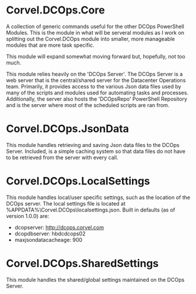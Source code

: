 # **Corvel.DCOps.Core**
A collection of generic commands useful for the other DCOps PowerShell Modules.
This is the module in what will be serveral modules as I work on splitting out the
Corvel.DCOps module into smaller, more manageable modules that are more task specific.

This module will expand somewhat moving forward but, hopefully, not too much. 

This module relies heavily on the 'DCOps Server'. The DCOps Server is a web server that is
the central/shared server for the Datacenter Operations team. Primarily, it provides access 
to the various Json data files used by many of the scripts and modules used for automating tasks
and processes. Additionally, the server also hosts the 'DCOpsRepo' PowerShell Repository  and 
is the server where most of the scheduled scripts are ran from.

# Corvel.DCOps.JsonData
This module handles retrieving and saving Json data files to the DCOps Server. Included, is a simple caching system 
so that data files do not have to be retrieved from the server with every call. 

# Corvel.DCOps.LocalSettings
This module handles local/user specific settings, such as the location of the DCOps server.
The local settings file is located at %APPDATA%\Corvel.DCOps\localsettings.json.
Built in defaults (as of version 1.0.0) are:
* dcopserver: http://dcops.corvel.com
* dcopdbserver: hbdcdcops02
* maxjsondatacacheage: 900

# Corvel.DCOps.SharedSettings
This module handles the shared/global settings maintained on the DCOps Server. 
